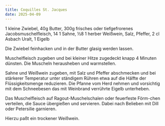 ```yaml
---
title: Coquilles St. Jacques
date: 2025-04-09
---
```


1 kleine Zwiebel, 40g Butter, 300g frisches oder tiefgefrorenes Jacobsmuschelfleisch, 14 1 Sahne, ½8 1 herber Weißwein, Salz, Pfeffer, 2 cl Asbach Uralt, 1 Eigelb

Die Zwiebel feinhacken und in der Butter glasig werden lassen.

Muschelfleisch zugeben und bei kleiner Hitze zugedeckt knapp 4 Minuten dünsten. Die Muscheln herausheben und warmstellen.

Sahne und Weißwein zugeben, mit Salz und Pfeffer abschmecken und bei stärkerer Temperatur unter ständigem Rühren etwa auf die Hälfte der Flüssigkeitsmenge reduzieren. Die Pfanne vom Herd nehmen und vorsichtig mit dem Schneebesen das mit Weinbrand verrührte Eigelb unterheben.

Das Muschelfleisch auf Ragout-Muschelschalen oder feuerfeste Förm-chen verteilen, die Sauce übergießen und servieren. Dabei nach Belieben mit Dill oder Petersilie garnieren.

Hierzu paßt ein trockener Weißwein.
